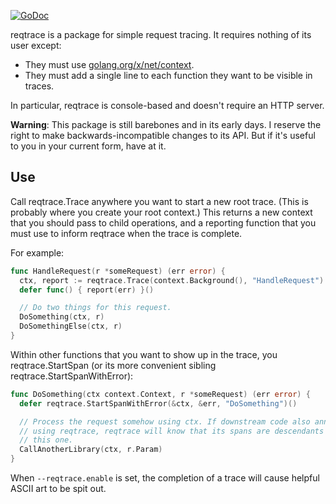[![GoDoc](https://godoc.org/github.com/jacobsa/reqtrace?status.svg)](https://godoc.org/github.com/jacobsa/reqtrace)

reqtrace is a package for simple request tracing. It requires nothing of its
user except:

 *  They must use [golang.org/x/net/context][context].
 *  They must add a single line to each function they want to be visible in
    traces.

[context]: http://godoc.org/golang.org/x/net/context

In particular, reqtrace is console-based and doesn't require an HTTP server.

**Warning**: This package is still barebones and in its early days. I reserve
the right to make backwards-incompatible changes to its API. But if it's useful
to you in your current form, have at it.

## Use

Call reqtrace.Trace anywhere you want to start a new root trace. (This is
probably where you create your root context.) This returns a new context that
you should pass to child operations, and a reporting function that you must use
to inform reqtrace when the trace is complete.

For example:

```Go
func HandleRequest(r *someRequest) (err error) {
  ctx, report := reqtrace.Trace(context.Background(), "HandleRequest")
  defer func() { report(err) }()

  // Do two things for this request.
  DoSomething(ctx, r)
  DoSomethingElse(ctx, r)
}
```

Within other functions that you want to show up in the trace, you
reqtrace.StartSpan (or its more convenient sibling reqtrace.StartSpanWithError):

```Go
func DoSomething(ctx context.Context, r *someRequest) (err error) {
  defer reqtrace.StartSpanWithError(&ctx, &err, "DoSomething")()

  // Process the request somehow using ctx. If downstream code also annotes
  // using reqtrace, reqtrace will know that its spans are descendants of
  // this one.
  CallAnotherLibrary(ctx, r.Param)
}
```

When `--reqtrace.enable` is set, the completion of a trace will cause helpful
ASCII art to be spit out.
